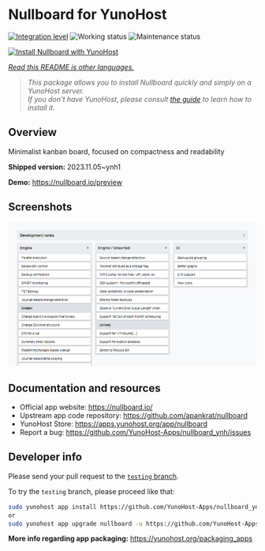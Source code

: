 <!--
N.B.: This README was automatically generated by <https://github.com/YunoHost/apps/tree/master/tools/readme_generator>
It shall NOT be edited by hand.
-->

# Nullboard for YunoHost

[![Integration level](https://dash.yunohost.org/integration/nullboard.svg)](https://dash.yunohost.org/appci/app/nullboard) ![Working status](https://ci-apps.yunohost.org/ci/badges/nullboard.status.svg) ![Maintenance status](https://ci-apps.yunohost.org/ci/badges/nullboard.maintain.svg)

[![Install Nullboard with YunoHost](https://install-app.yunohost.org/install-with-yunohost.svg)](https://install-app.yunohost.org/?app=nullboard)

*[Read this README is other languages.](./ALL_README.md)*

> *This package allows you to install Nullboard quickly and simply on a YunoHost server.*  
> *If you don't have YunoHost, please consult [the guide](https://yunohost.org/install) to learn how to install it.*

## Overview

Minimalist kanban board, focused on compactness and readability

**Shipped version:** 2023.11.05~ynh1

**Demo:** <https://nullboard.io/preview>

## Screenshots

![Screenshot of Nullboard](./doc/screenshots/screenshot.png)

## Documentation and resources

- Official app website: <https://nullboard.io/>
- Upstream app code repository: <https://github.com/apankrat/nullboard>
- YunoHost Store: <https://apps.yunohost.org/app/nullboard>
- Report a bug: <https://github.com/YunoHost-Apps/nullboard_ynh/issues>

## Developer info

Please send your pull request to the [`testing` branch](https://github.com/YunoHost-Apps/nullboard_ynh/tree/testing).

To try the `testing` branch, please proceed like that:

```bash
sudo yunohost app install https://github.com/YunoHost-Apps/nullboard_ynh/tree/testing --debug
or
sudo yunohost app upgrade nullboard -u https://github.com/YunoHost-Apps/nullboard_ynh/tree/testing --debug
```

**More info regarding app packaging:** <https://yunohost.org/packaging_apps>
